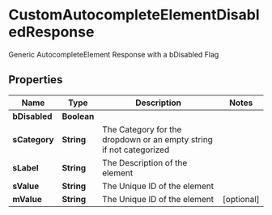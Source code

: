 

# CustomAutocompleteElementDisabledResponse

Generic AutocompleteElement Response with a bDisabled Flag

## Properties

| Name | Type | Description | Notes |
|------------ | ------------- | ------------- | -------------|
|**bDisabled** | **Boolean** |  |  |
|**sCategory** | **String** | The Category for the dropdown or an empty string if not categorized |  |
|**sLabel** | **String** | The Description of the element |  |
|**sValue** | **String** | The Unique ID of the element |  |
|**mValue** | **String** | The Unique ID of the element |  [optional] |



